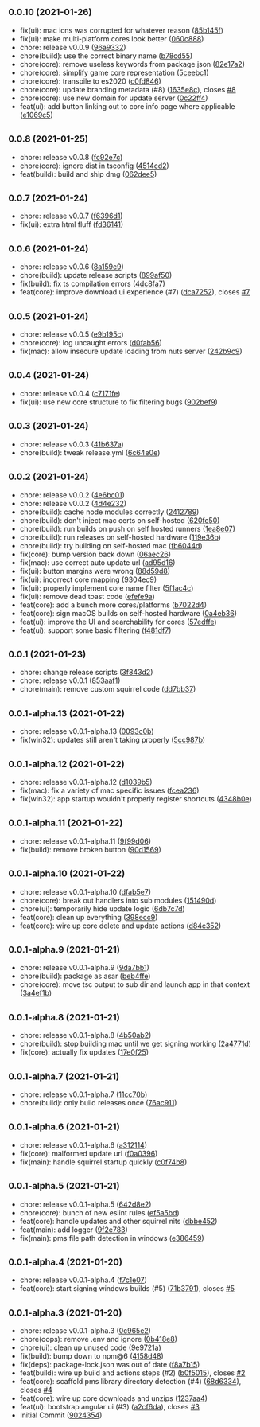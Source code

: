 ## <small>0.0.10 (2021-01-26)</small>

* fix(ui): mac icns was corrupted for whatever reason ([85b145f](https://github.com/vanstinator/project-xenomorph/commit/85b145f))
* fix(ui): make multi-platform cores look better ([060c888](https://github.com/vanstinator/project-xenomorph/commit/060c888))
* chore: release v0.0.9 ([96a9332](https://github.com/vanstinator/project-xenomorph/commit/96a9332))
* chore(build): use the correct binary name ([b78cd55](https://github.com/vanstinator/project-xenomorph/commit/b78cd55))
* chore(core): remove useless keywords from package.json ([82e17a2](https://github.com/vanstinator/project-xenomorph/commit/82e17a2))
* chore(core): simplify game core representation ([5ceebc1](https://github.com/vanstinator/project-xenomorph/commit/5ceebc1))
* chore(core): transpile to es2020 ([c0fd846](https://github.com/vanstinator/project-xenomorph/commit/c0fd846))
* chore(core): update branding metadata (#8) ([1635e8c](https://github.com/vanstinator/project-xenomorph/commit/1635e8c)), closes [#8](https://github.com/vanstinator/project-xenomorph/issues/8)
* chore(core): use new domain for update server ([0c22ff4](https://github.com/vanstinator/project-xenomorph/commit/0c22ff4))
* feat(ui): add button linking out to core info page where applicable ([e1069c5](https://github.com/vanstinator/project-xenomorph/commit/e1069c5))



## <small>0.0.8 (2021-01-25)</small>

* chore: release v0.0.8 ([fc92e7c](https://github.com/vanstinator/project-xenomorph/commit/fc92e7c))
* chore(core): ignore dist in tsconfig ([4514cd2](https://github.com/vanstinator/project-xenomorph/commit/4514cd2))
* feat(build): build and ship dmg ([062dee5](https://github.com/vanstinator/project-xenomorph/commit/062dee5))



## <small>0.0.7 (2021-01-24)</small>

* chore: release v0.0.7 ([f6396d1](https://github.com/vanstinator/project-xenomorph/commit/f6396d1))
* fix(ui): extra html fluff ([fd36141](https://github.com/vanstinator/project-xenomorph/commit/fd36141))



## <small>0.0.6 (2021-01-24)</small>

* chore: release v0.0.6 ([8a159c9](https://github.com/vanstinator/project-xenomorph/commit/8a159c9))
* chore(build): update release scripts ([899af50](https://github.com/vanstinator/project-xenomorph/commit/899af50))
* fix(build): fix ts compilation errors ([4dc8fa7](https://github.com/vanstinator/project-xenomorph/commit/4dc8fa7))
* feat(core): improve download ui experience (#7) ([dca7252](https://github.com/vanstinator/project-xenomorph/commit/dca7252)), closes [#7](https://github.com/vanstinator/project-xenomorph/issues/7)



## <small>0.0.5 (2021-01-24)</small>

* chore: release v0.0.5 ([e9b195c](https://github.com/vanstinator/project-xenomorph/commit/e9b195c))
* chore(core): log uncaught errors ([d0fab56](https://github.com/vanstinator/project-xenomorph/commit/d0fab56))
* fix(mac): allow insecure update loading from nuts server ([242b9c9](https://github.com/vanstinator/project-xenomorph/commit/242b9c9))



## <small>0.0.4 (2021-01-24)</small>

* chore: release v0.0.4 ([c7171fe](https://github.com/vanstinator/project-xenomorph/commit/c7171fe))
* fix(ui): use new core structure to fix filtering bugs ([902bef9](https://github.com/vanstinator/project-xenomorph/commit/902bef9))



## <small>0.0.3 (2021-01-24)</small>

* chore: release v0.0.3 ([41b637a](https://github.com/vanstinator/project-xenomorph/commit/41b637a))
* chore(build): tweak release.yml ([6c64e0e](https://github.com/vanstinator/project-xenomorph/commit/6c64e0e))



## <small>0.0.2 (2021-01-24)</small>

* chore: release v0.0.2 ([4e6bc01](https://github.com/vanstinator/project-xenomorph/commit/4e6bc01))
* chore: release v0.0.2 ([4d4e232](https://github.com/vanstinator/project-xenomorph/commit/4d4e232))
* chore(build): cache node modules correctly ([2412789](https://github.com/vanstinator/project-xenomorph/commit/2412789))
* chore(build): don't inject mac certs on self-hosted ([620fc50](https://github.com/vanstinator/project-xenomorph/commit/620fc50))
* chore(build): run builds on push on self hosted runners ([1ea8e07](https://github.com/vanstinator/project-xenomorph/commit/1ea8e07))
* chore(build): run releases on self-hosted hardware ([119e36b](https://github.com/vanstinator/project-xenomorph/commit/119e36b))
* chore(build): try building on self-hosted mac ([fb6044d](https://github.com/vanstinator/project-xenomorph/commit/fb6044d))
* fix(core): bump version back down ([06aec26](https://github.com/vanstinator/project-xenomorph/commit/06aec26))
* fix(mac): use correct auto update url ([ad95d16](https://github.com/vanstinator/project-xenomorph/commit/ad95d16))
* fix(ui): button margins were wrong ([88d59d8](https://github.com/vanstinator/project-xenomorph/commit/88d59d8))
* fix(ui): incorrect core mapping ([9304ec9](https://github.com/vanstinator/project-xenomorph/commit/9304ec9))
* fix(ui): properly implement core name filter ([5f1ac4c](https://github.com/vanstinator/project-xenomorph/commit/5f1ac4c))
* fix(ui): remove dead toast code ([efefe9a](https://github.com/vanstinator/project-xenomorph/commit/efefe9a))
* feat(core): add a bunch more cores/platforms ([b7022d4](https://github.com/vanstinator/project-xenomorph/commit/b7022d4))
* feat(core): sign macOS builds on self-hosted hardware ([0a4eb36](https://github.com/vanstinator/project-xenomorph/commit/0a4eb36))
* feat(ui): improve the UI and searchability for cores ([57edffe](https://github.com/vanstinator/project-xenomorph/commit/57edffe))
* feat(ui): support some basic filtering ([f481df7](https://github.com/vanstinator/project-xenomorph/commit/f481df7))



## <small>0.0.1 (2021-01-23)</small>

* chore: change release scripts ([3f843d2](https://github.com/vanstinator/project-xenomorph/commit/3f843d2))
* chore: release v0.0.1 ([853aaf1](https://github.com/vanstinator/project-xenomorph/commit/853aaf1))
* chore(main): remove custom squirrel code ([dd7bb37](https://github.com/vanstinator/project-xenomorph/commit/dd7bb37))



## <small>0.0.1-alpha.13 (2021-01-22)</small>

* chore: release v0.0.1-alpha.13 ([0093c0b](https://github.com/vanstinator/project-xenomorph/commit/0093c0b))
* fix(win32): updates still aren't taking properly ([5cc987b](https://github.com/vanstinator/project-xenomorph/commit/5cc987b))



## <small>0.0.1-alpha.12 (2021-01-22)</small>

* chore: release v0.0.1-alpha.12 ([d1039b5](https://github.com/vanstinator/project-xenomorph/commit/d1039b5))
* fix(mac): fix a variety of mac specific issues ([fcea236](https://github.com/vanstinator/project-xenomorph/commit/fcea236))
* fix(win32): app startup wouldn't properly register shortcuts ([4348b0e](https://github.com/vanstinator/project-xenomorph/commit/4348b0e))



## <small>0.0.1-alpha.11 (2021-01-22)</small>

* chore: release v0.0.1-alpha.11 ([9f99d06](https://github.com/vanstinator/project-xenomorph/commit/9f99d06))
* fix(build): remove broken button ([90d1569](https://github.com/vanstinator/project-xenomorph/commit/90d1569))



## <small>0.0.1-alpha.10 (2021-01-22)</small>

* chore: release v0.0.1-alpha.10 ([dfab5e7](https://github.com/vanstinator/project-xenomorph/commit/dfab5e7))
* chore(core): break out handlers into sub modules ([151490d](https://github.com/vanstinator/project-xenomorph/commit/151490d))
* chore(ui): temporarily hide update logic ([6db7c7d](https://github.com/vanstinator/project-xenomorph/commit/6db7c7d))
* feat(core): clean up everything ([398ecc9](https://github.com/vanstinator/project-xenomorph/commit/398ecc9))
* feat(core): wire up core delete and update actions ([d84c352](https://github.com/vanstinator/project-xenomorph/commit/d84c352))



## <small>0.0.1-alpha.9 (2021-01-21)</small>

* chore: release v0.0.1-alpha.9 ([9da7bb1](https://github.com/vanstinator/project-xenomorph/commit/9da7bb1))
* chore(build): package as asar ([beb4ffe](https://github.com/vanstinator/project-xenomorph/commit/beb4ffe))
* chore(core): move tsc output to sub dir and launch app in that context ([3a4ef1b](https://github.com/vanstinator/project-xenomorph/commit/3a4ef1b))



## <small>0.0.1-alpha.8 (2021-01-21)</small>

* chore: release v0.0.1-alpha.8 ([4b50ab2](https://github.com/vanstinator/project-xenomorph/commit/4b50ab2))
* chore(build): stop building mac until we get signing working ([2a4771d](https://github.com/vanstinator/project-xenomorph/commit/2a4771d))
* fix(core): actually fix updates ([17e0f25](https://github.com/vanstinator/project-xenomorph/commit/17e0f25))



## <small>0.0.1-alpha.7 (2021-01-21)</small>

* chore: release v0.0.1-alpha.7 ([11cc70b](https://github.com/vanstinator/project-xenomorph/commit/11cc70b))
* chore(build): only build releases once ([76ac911](https://github.com/vanstinator/project-xenomorph/commit/76ac911))



## <small>0.0.1-alpha.6 (2021-01-21)</small>

* chore: release v0.0.1-alpha.6 ([a312114](https://github.com/vanstinator/project-xenomorph/commit/a312114))
* fix(core): malformed update url ([f0a0396](https://github.com/vanstinator/project-xenomorph/commit/f0a0396))
* fix(main): handle squirrel startup quickly ([c0f74b8](https://github.com/vanstinator/project-xenomorph/commit/c0f74b8))



## <small>0.0.1-alpha.5 (2021-01-21)</small>

* chore: release v0.0.1-alpha.5 ([642d8e2](https://github.com/vanstinator/project-xenomorph/commit/642d8e2))
* chore(core): bunch of new eslint rules ([ef5a5bd](https://github.com/vanstinator/project-xenomorph/commit/ef5a5bd))
* feat(core): handle updates and other squirrel nits ([dbbe452](https://github.com/vanstinator/project-xenomorph/commit/dbbe452))
* feat(main): add logger ([9f2e783](https://github.com/vanstinator/project-xenomorph/commit/9f2e783))
* fix(main): pms file path detection in windows ([e386459](https://github.com/vanstinator/project-xenomorph/commit/e386459))



## <small>0.0.1-alpha.4 (2021-01-20)</small>

* chore: release v0.0.1-alpha.4 ([f7c1e07](https://github.com/vanstinator/project-xenomorph/commit/f7c1e07))
* feat(core): start signing windows builds (#5) ([71b3791](https://github.com/vanstinator/project-xenomorph/commit/71b3791)), closes [#5](https://github.com/vanstinator/project-xenomorph/issues/5)



## <small>0.0.1-alpha.3 (2021-01-20)</small>

* chore: release v0.0.1-alpha.3 ([0c965e2](https://github.com/vanstinator/project-xenomorph/commit/0c965e2))
* chore(oops): remove .env and ignore ([0b418e8](https://github.com/vanstinator/project-xenomorph/commit/0b418e8))
* chore(ui): clean up unused code ([9e9721a](https://github.com/vanstinator/project-xenomorph/commit/9e9721a))
* fix(build): bump down to npm@6 ([4158d48](https://github.com/vanstinator/project-xenomorph/commit/4158d48))
* fix(deps): package-lock.json was out of date ([f8a7b15](https://github.com/vanstinator/project-xenomorph/commit/f8a7b15))
* feat(build): wire up build and actions steps (#2) ([b0f5015](https://github.com/vanstinator/project-xenomorph/commit/b0f5015)), closes [#2](https://github.com/vanstinator/project-xenomorph/issues/2)
* feat(core): scaffold pms library directory detection (#4) ([68d6334](https://github.com/vanstinator/project-xenomorph/commit/68d6334)), closes [#4](https://github.com/vanstinator/project-xenomorph/issues/4)
* feat(core): wire up core downloads and unzips ([1237aa4](https://github.com/vanstinator/project-xenomorph/commit/1237aa4))
* feat(ui): bootstrap angular ui (#3) ([a2cf6da](https://github.com/vanstinator/project-xenomorph/commit/a2cf6da)), closes [#3](https://github.com/vanstinator/project-xenomorph/issues/3)
* Initial Commit ([9024354](https://github.com/vanstinator/project-xenomorph/commit/9024354))



